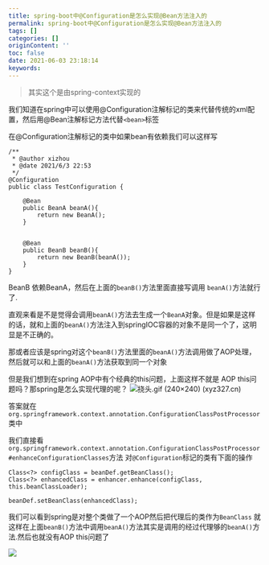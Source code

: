 ```yaml
---
title: spring-boot中@Configuration是怎么实现@Bean方法注入的
permalink: spring-boot中@Configuration是怎么实现@Bean方法注入的
tags: []
categories: []
originContent: ''
toc: false
date: 2021-06-03 23:18:14
keywords:
---
```


> 其实这个是由spring-context实现的

我们知道在spring中可以使用@Configuration注解标记的类来代替传统的xml配置，然后用@Bean注解标记方法代替`<bean>`标签

在@Configuration注解标记的类中如果bean有依赖我们可以这样写

```
/**
 * @author xizhou
 * @date 2021/6/3 22:53
 */
@Configuration
public class TestConfiguration {
    
    @Bean
    public BeanA beanA(){
        return new BeanA();
    }


    @Bean
    public BeanB beanB(){
        return new BeanB(beanA());
    }
}
```

BeanB 依赖BeanA，然后在上面的`beanB()`方法里面直接写调用 `beanA()`方法就行了.

直观来看是不是觉得会调用`beanA()`方法去生成一个`BeanA`对象。但是如果是这样的话，就和上面的`beanA()`方法注入到springIOC容器的对象不是同一个了，这明显是不正确的。

那或者应该是spring对这个`beanB()`方法里面的`beanA()`方法调用做了AOP处理，然后就可以和上面的`beanA()`方法获取到同一个对象

但是我们想到在spring AOP中有个经典的this问题，上面这样不就是 AOP this问题吗？那spring是怎么实现代理的呢？
![挠头.gif (240×240) (xyz327.cn)](http://cdn.xyz327.cn/%E6%8C%A0%E5%A4%B4.gif)

答案就在`org.springframework.context.annotation.ConfigurationClassPostProcessor`类中

我们直接看`org.springframework.context.annotation.ConfigurationClassPostProcessor#enhanceConfigurationClasses`方法
对`@Configuration`标记的类有下面的操作

```
Class<?> configClass = beanDef.getBeanClass();
Class<?> enhancedClass = enhancer.enhance(configClass, this.beanClassLoader);

beanDef.setBeanClass(enhancedClass);
```

我们可以看到spring是对整个类做了一个AOP然后把代理后的类作为`BeanClass` 就这样在上面`beanB()`方法中调用`beanA()`方法其实是调用的经过代理够的`beanA()`方法.然后也就没有AOP this问题了

![](http://cdn.xyz327.cn/%E5%A4%B4%E5%8F%91%E6%B6%88%E5%A4%B1.jpg)



